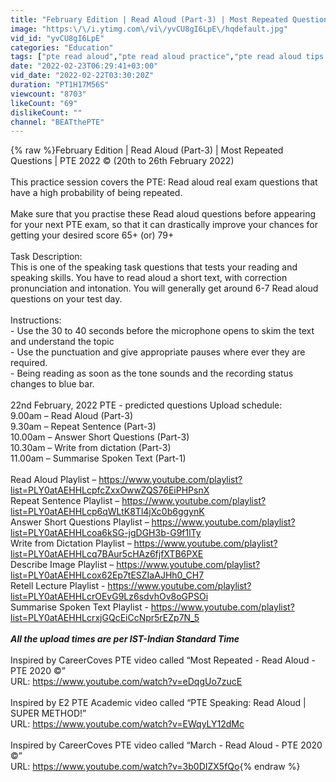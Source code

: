 ```yaml
---
title: "February Edition | Read Aloud (Part-3) | Most Repeated Questions | PTE 2022 ©"
image: "https:\/\/i.ytimg.com\/vi\/yvCU8gI6LpE\/hqdefault.jpg"
vid_id: "yvCU8gI6LpE"
categories: "Education"
tags: ["pte read aloud","pte read aloud practice","pte read aloud tips and tricks"]
date: "2022-02-23T06:29:41+03:00"
vid_date: "2022-02-22T03:30:20Z"
duration: "PT1H17M56S"
viewcount: "8703"
likeCount: "69"
dislikeCount: ""
channel: "BEATthePTE"
---
```

{% raw %}February Edition | Read Aloud (Part-3) | Most Repeated Questions | PTE 2022 © (20th to 26th February 2022) <br /><br />This practice session covers the PTE: Read aloud real exam questions that have a high probability of being repeated.<br /><br />Make sure that you practise these Read aloud questions before appearing for your next PTE exam, so that it can drastically improve your chances for getting your desired score 65+ (or) 79+<br /><br />Task Description:<br />This  is one of the speaking task questions that tests your reading and speaking skills. You have to read aloud a short text, with correction pronunciation and intonation. You will generally get around 6-7 Read aloud questions on your test day.<br /><br />Instructions:<br />- Use the 30 to 40 seconds before the microphone opens to skim the text and understand the topic<br />- Use the punctuation and give appropriate pauses where ever they are required.<br />- Being reading as soon as the tone sounds and the recording status changes to blue bar.<br /><br />22nd February, 2022 PTE - predicted questions Upload schedule:<br />9.00am – Read Aloud (Part-3)<br />9.30am – Repeat Sentence (Part-3)<br />10.00am – Answer Short Questions (Part-3)<br />10.30am – Write from dictation (Part-3)<br />11.00am – Summarise Spoken Text (Part-1)<br /><br />Read Aloud Playlist – <a rel="nofollow" target="blank" href="https://www.youtube.com/playlist?list=PLY0atAEHHLcpfcZxxOwwZQS76EiPHPsnX">https://www.youtube.com/playlist?list=PLY0atAEHHLcpfcZxxOwwZQS76EiPHPsnX</a><br />Repeat Sentence Playlist – <a rel="nofollow" target="blank" href="https://www.youtube.com/playlist?list=PLY0atAEHHLcp6qWLtK8Tl4jXc0b6ggynK">https://www.youtube.com/playlist?list=PLY0atAEHHLcp6qWLtK8Tl4jXc0b6ggynK</a><br />Answer Short Questions Playlist – <a rel="nofollow" target="blank" href="https://www.youtube.com/playlist?list=PLY0atAEHHLcoa6kSG-jgDGH3b-G9f1lTy">https://www.youtube.com/playlist?list=PLY0atAEHHLcoa6kSG-jgDGH3b-G9f1lTy</a><br />Write from Dictation Playlist – <a rel="nofollow" target="blank" href="https://www.youtube.com/playlist?list=PLY0atAEHHLcq7BAur5cHAz6fjfXTB6PXE">https://www.youtube.com/playlist?list=PLY0atAEHHLcq7BAur5cHAz6fjfXTB6PXE</a><br />Describe Image Playlist – <a rel="nofollow" target="blank" href="https://www.youtube.com/playlist?list=PLY0atAEHHLcox62Ep7tESZIaAJHh0_CH7">https://www.youtube.com/playlist?list=PLY0atAEHHLcox62Ep7tESZIaAJHh0_CH7</a><br />Retell Lecture Playlist - <a rel="nofollow" target="blank" href="https://www.youtube.com/playlist?list=PLY0atAEHHLcrOEvG9Lz6sdvhOv8oGPSOi">https://www.youtube.com/playlist?list=PLY0atAEHHLcrOEvG9Lz6sdvhOv8oGPSOi</a><br />Summarise Spoken Text Playlist - <a rel="nofollow" target="blank" href="https://www.youtube.com/playlist?list=PLY0atAEHHLcrxjGQcEiCcNpr5rEZp7N_5">https://www.youtube.com/playlist?list=PLY0atAEHHLcrxjGQcEiCcNpr5rEZp7N_5</a><br /><br />***All the upload times are per IST-Indian Standard Time***<br /><br />Inspired by CareerCoves PTE video called “Most Repeated - Read Aloud - PTE 2020 ©”<br />URL: <a rel="nofollow" target="blank" href="https://www.youtube.com/watch?v=eDqgUo7zucE">https://www.youtube.com/watch?v=eDqgUo7zucE</a><br /><br />Inspired by E2 PTE Academic video called “PTE Speaking: Read Aloud | SUPER METHOD!”<br />URL: <a rel="nofollow" target="blank" href="https://www.youtube.com/watch?v=EWqyLY12dMc">https://www.youtube.com/watch?v=EWqyLY12dMc</a><br /><br />Inspired by CareerCoves PTE video called “March - Read Aloud - PTE 2020 ©”<br />URL: <a rel="nofollow" target="blank" href="https://www.youtube.com/watch?v=3b0DIZX5fQo">https://www.youtube.com/watch?v=3b0DIZX5fQo</a>{% endraw %}
